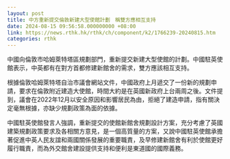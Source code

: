 ```yaml
---
layout: post
title: 中方重新提交倫敦新建大型使館計劃　稱雙方應相互支持
date: 2024-08-15 09:56:58.000000000 +08:00
link: https://news.rthk.hk/rthk/ch/component/k2/1766239-20240815.htm
categories: rthk
---
```


中國向倫敦市哈姆萊特塔區規劃部門，重新提交新建大型使館的計劃。中國駐英使館表示，中英都有在對方首都修建新館舍的需求，雙方應該相互支持。

根據倫敦哈姆萊特塔自治市議會網站文件，中國政府上月遞交了一份新的規劃申請，要求在倫敦附近建造大使館，時間大約是在英國新政府上台兩周之後。文件提到，議會在2022年12月以安全原因和影響居民為由，拒絕了建造申請，指有關決定毫無根據，亦缺少規劃政策為面的依據。

中國駐英使館發言人強調，重新提交的使館新館舍規劃設計方案，充分考慮了英國建築規劃政策要求及各相關方意見，是一個高質量的方案，又說中國駐英使館承擔著促進中英人民友誼和兩國關係發展的重要職責，及早修建新館舍有利於使館更好履行職責，而為外交館舍建設提供支持和便利是東道國的國際義務。
